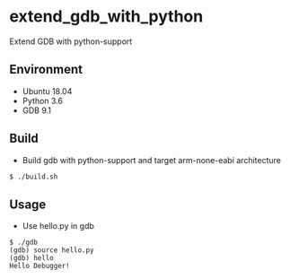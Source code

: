 # extend_gdb_with_python
Extend GDB with python-support

## Environment
- Ubuntu 18.04
- Python 3.6
- GDB 9.1

## Build
- Build gdb with python-support and target arm-none-eabi architecture
```bash
$ ./build.sh
```

## Usage
- Use hello.py in gdb
```
$ ./gdb
(gdb) source hello.py
(gdb) hello
Hello Debugger!
```
